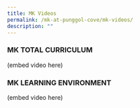 ```yaml
---
title: MK Videos
permalink: /mk-at-punggol-cove/mk-videos/
description: ""
---
```

### MK TOTAL CURRICULUM

(embed video here)

### MK LEARNING ENVIRONMENT

(embed video here)


